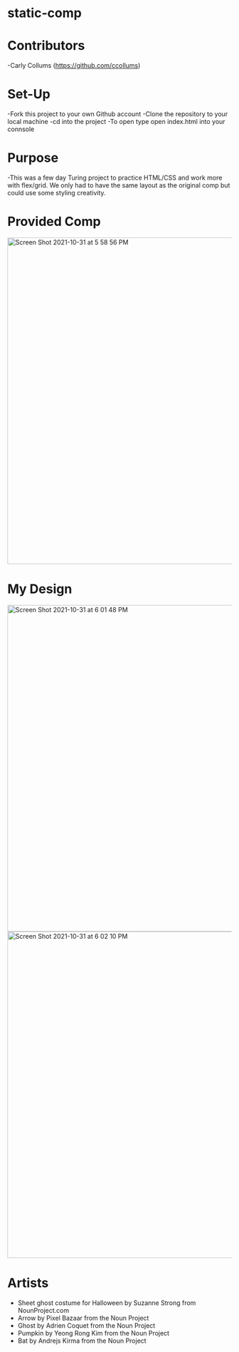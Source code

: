 # static-comp

# Contributors 

-Carly Collums (https://github.com/ccollums)

# Set-Up

-Fork this project to your own Github account
-Clone the repository to your local machine
-cd into the project
-To open type open index.html into your connsole

# Purpose 

-This was a few day Turing project to practice HTML/CSS and work more with flex/grid. We only had to have the same layout as the original comp but could use some styling creativity. 

# Provided Comp

<img width="733" alt="Screen Shot 2021-10-31 at 5 58 56 PM" src="https://user-images.githubusercontent.com/86894344/139605859-48e05822-fd64-4033-b9ed-5a54f37c2071.png">

# My Design 

<img width="733" alt="Screen Shot 2021-10-31 at 6 01 48 PM" src="https://user-images.githubusercontent.com/86894344/139605863-a6a00a8a-1f6d-406c-8c98-3a46c020eec5.png">

<img width="733" alt="Screen Shot 2021-10-31 at 6 02 10 PM" src="https://user-images.githubusercontent.com/86894344/139605864-796097e5-5596-4e47-bd41-13d82a84ba09.png">


# Artists 

- Sheet ghost costume for Halloween by Suzanne Strong from NounProject.com
- Arrow by Pixel Bazaar from the Noun Project
- Ghost by Adrien Coquet from the Noun Project
- Pumpkin by Yeong Rong Kim from the Noun Project
- Bat by Andrejs Kirma from the Noun Project
